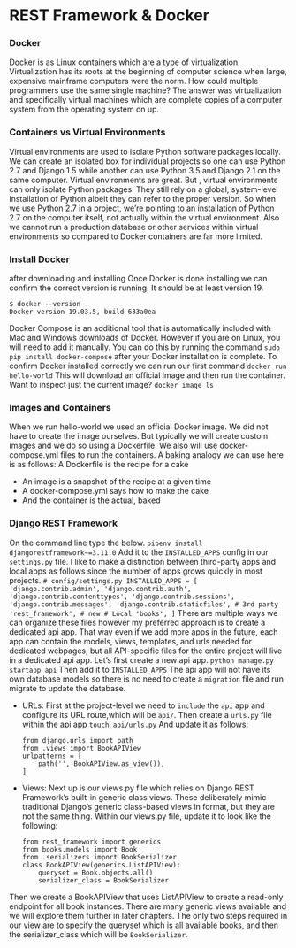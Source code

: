 # REST Framework & Docker

### Docker
Docker is as Linux containers which are a type of virtualization.
Virtualization has its roots at the beginning of computer science when large, expensive mainframe computers were the norm. How could multiple programmers use the same single machine? The answer was virtualization and specifically virtual machines which are complete copies of a computer system from the operating system on up.

### Containers vs Virtual Environments
Virtual environments are used to isolate Python software packages locally. We can create an isolated box for individual projects so one can use Python 2.7 and Django 1.5 while another can use Python 3.5 and Django 2.1 on the same computer. Virtual environments are great.
But , virtual environments can only isolate Python packages. They still rely on a global, system-level installation of Python albeit they can refer to the proper version. So when we use Python 2.7 in a project, we’re pointing to an installation of Python 2.7 on the computer itself, not actually within the virtual environment.
Also we cannot run a production database or other services within virtual environments so compared to Docker containers are far more limited.
### Install Docker
after downloading and installing Once Docker is done installing we can confirm the correct version is running. It should be at least version 19.
```
$ docker --version
Docker version 19.03.5, build 633a0ea
```
Docker Compose is an additional tool that is automatically included with Mac and Windows downloads of Docker. However if you are on Linux, you will need to add it manually. You can do this by running the command 
`sudo pip install docker-compose` after your Docker installation is complete.
To confirm Docker installed correctly we can run our first command `docker run hello-world`
This will download an official image and then run the container.
Want to inspect just the current image?
`docker image ls`

### Images and Containers
When we run hello-world we used an official Docker image. We did not have to create the image ourselves. But typically we will create custom images and we do so using a Dockerfile. We also will use docker-compose.yml files to run the containers.
A baking analogy we can use here is as follows:
A Dockerfile is the recipe for a cake
- An image is a snapshot of the recipe at a given time
- A docker-compose.yml says how to make the cake
- And the container is the actual, baked 



### Django REST Framework
On the command line type the below.
    ```
    pipenv install djangorestframework~=3.11.0
    ```
Add it to the `INSTALLED_APPS` config in our `settings.py` file. I like to make a distinction between third-party apps and local apps as follows since the number of apps grows quickly in most projects.
    ```
    # config/settings.py
    INSTALLED_APPS = [
        'django.contrib.admin',
        'django.contrib.auth',
        'django.contrib.contenttypes',
        'django.contrib.sessions',
        'django.contrib.messages',
        'django.contrib.staticfiles',
        # 3rd party
        'rest_framework', # new
        # Local
        'books',
    ]
    ```
There are multiple ways we can organize these files however my preferred approach is to create a dedicated api app. That way even if we add more apps in the future, each app can contain the models, views, templates, and urls needed for dedicated webpages, but all API-specific files for the entire project will live in a dedicated api app.
Let’s first create a new api app.
    ```
    python manage.py startapp api
    ```
Then add it to `INSTALLED_APPS`
The api app will not have its own database models so there is no need to create a `migration` file and run migrate to update the database.
- URLs:
First at the project-level we need to `include` the `api` app and configure its URL route,which will be `api/`.
Then create a `urls.py` file within the api app
`touch api/urls.py` And update it as follows:
    ```
    from django.urls import path
    from .views import BookAPIView
    urlpatterns = [
        path('', BookAPIView.as_view()),
    ]
    ```
- Views:
Next up is our views.py file which relies on Django REST Framework’s built-in generic class views. These deliberately mimic traditional Django’s generic class-based views in format, but they are not the same thing.
Within our views.py file, update it to look like the following:
    ```
    from rest_framework import generics
    from books.models import Book
    from .serializers import BookSerializer
    class BookAPIView(generics.ListAPIView):
        queryset = Book.objects.all()
        serializer_class = BookSerializer
    ```
Then we create a BookAPIView that uses ListAPIView to create a read-only endpoint for all book instances. There are many generic views available and we will explore them further in later chapters.
The only two steps required in our view are to specify the queryset which is all available books, and then the serializer_class which will be `BookSerializer`.
